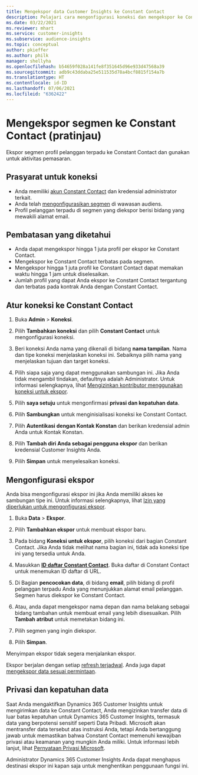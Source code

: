 ```yaml
---
title: Mengekspor data Customer Insights ke Constant Contact
description: Pelajari cara mengonfigurasi koneksi dan mengekspor ke Constant Contact.
ms.date: 03/22/2021
ms.reviewer: mhart
ms.service: customer-insights
ms.subservice: audience-insights
ms.topic: conceptual
author: pkieffer
ms.author: philk
manager: shellyha
ms.openlocfilehash: b54659f028a141fe8f351645d96e933d47568a39
ms.sourcegitcommit: adb9c43ddaba25e511535d78a4bcf8815f154a7b
ms.translationtype: HT
ms.contentlocale: id-ID
ms.lasthandoff: 07/06/2021
ms.locfileid: "6362422"
---
```

# <a name="export-segments-to-constant-contact-preview"></a>Mengekspor segmen ke Constant Contact (pratinjau)

Ekspor segmen profil pelanggan terpadu ke Constant Contact dan gunakan untuk aktivitas pemasaran. 

## <a name="prerequisites-for-a-connection"></a>Prasyarat untuk koneksi

-   Anda memiliki [akun Constant Contact](https://www.constantcontact.com/account-home) dan kredensial administrator terkait.
-   Anda telah [mengonfigurasikan segmen](segments.md) di wawasan audiens.
-   Profil pelanggan terpadu di segmen yang diekspor berisi bidang yang mewakili alamat email.

## <a name="known-limitations"></a>Pembatasan yang diketahui

- Anda dapat mengekspor hingga 1 juta profil per ekspor ke Constant Contact.
- Mengekspor ke Constant Contact terbatas pada segmen.
- Mengekspor hingga 1 juta profil ke Constant Contact dapat memakan waktu hingga 1 jam untuk diselesaikan. 
- Jumlah profil yang dapat Anda ekspor ke Constant Contact tergantung dan terbatas pada kontrak Anda dengan Constant Contact.

## <a name="set-up-connection-to-constant-contact"></a>Atur koneksi ke Constant Contact

1. Buka **Admin** > **Koneksi**.

1. Pilih **Tambahkan koneksi** dan pilih **Constant Contact** untuk mengonfigurasi koneksi.

1. Beri koneksi Anda nama yang dikenali di bidang **nama tampilan**. Nama dan tipe koneksi menjelaskan koneksi ini. Sebaiknya pilih nama yang menjelaskan tujuan dan target koneksi.

1. Pilih siapa saja yang dapat menggunakan sambungan ini. Jika Anda tidak mengambil tindakan, defaultnya adalah Administrator. Untuk informasi selengkapnya, lihat [Mengizinkan kontributor menggunakan koneksi untuk ekspor](connections.md#allow-contributors-to-use-a-connection-for-exports).

1. Pilih **saya setuju** untuk mengonfirmasi **privasi dan kepatuhan data**.

1. Pilih **Sambungkan** untuk menginisialisasi koneksi ke Constant Contact.

1. Pilih **Autentikasi dengan Kontak Konstan** dan berikan kredensial admin Anda untuk Kontak Konstan. 

1. Pilih **Tambah diri Anda sebagai pengguna ekspor** dan berikan kredensial Customer Insights Anda.

1. Pilih **Simpan** untuk menyelesaikan koneksi.

## <a name="configure-an-export"></a>Mengonfigurasi ekspor

Anda bisa mengonfigurasi ekspor ini jika Anda memiliki akses ke sambungan tipe ini. Untuk informasi selengkapnya, lihat [Izin yang diperlukan untuk mengonfigurasi ekspor](export-destinations.md#set-up-a-new-export).

1. Buka **Data** > **Ekspor**.

1. Pilih **Tambahkan ekspor** untuk membuat ekspor baru.

1. Pada bidang **Koneksi untuk ekspor**, pilih koneksi dari bagian Constant Contact. Jika Anda tidak melihat nama bagian ini, tidak ada koneksi tipe ini yang tersedia untuk Anda.

1. Masukkan [**ID daftar Constant Contact**](https://app.constantcontact.com/pages/contacts/ui#lists). Buka daftar di Constant Contact untuk menemukan ID daftar di URL.

1. Di Bagian **pencocokan data**, di bidang **email**, pilih bidang di profil pelanggan terpadu Anda yang menunjukkan alamat email pelanggan. Segmen harus diekspor ke Constant Contact.

1. Atau, anda dapat mengekspor nama depan dan nama belakang sebagai bidang tambahan untuk membuat email yang lebih disesuaikan. Pilih **Tambah atribut** untuk memetakan bidang ini.

1. Pilih segmen yang ingin diekspor.

1. Pilih **Simpan**.

Menyimpan ekspor tidak segera menjalankan ekspor.

Ekspor berjalan dengan setiap [refresh terjadwal](system.md#schedule-tab). Anda juga dapat [mengekspor data sesuai permintaan](export-destinations.md#run-exports-on-demand). 


## <a name="data-privacy-and-compliance"></a>Privasi dan kepatuhan data

Saat Anda mengaktifkan Dynamics 365 Customer Insights untuk mengirimkan data ke Constant Contact, Anda mengizinkan transfer data di luar batas kepatuhan untuk Dynamics 365 Customer Insights, termasuk data yang berpotensi sensitif seperti Data Pribadi. Microsoft akan mentransfer data tersebut atas instruksi Anda, tetapi Anda bertanggung jawab untuk memastikan bahwa Constant Contact memenuhi kewajiban privasi atau keamanan yang mungkin Anda miliki. Untuk informasi lebih lanjut, lihat [Pernyataan Privasi Microsoft](https://go.microsoft.com/fwlink/?linkid=396732).

Administrator Dynamics 365 Customer Insights Anda dapat menghapus destinasi ekspor ini kapan saja untuk menghentikan penggunaan fungsi ini.
